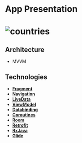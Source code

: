 # App Presentation
# ![countries](https://user-images.githubusercontent.com/83028055/187894007-af145f88-bf43-4207-b676-dae1fc005601.gif)

## Architecture
- MVVM

## Technologies
- **[Fragment](https://developer.android.com/jetpack/androidx/releases/fragment)** 
- **[Navigation](https://developer.android.com/jetpack/androidx/releases/navigation)** 
- **[LiveData](https://developer.android.com/topic/libraries/architecture/livedata)** 
- **[ViewModel](https://developer.android.com/topic/libraries/architecture/viewmodel)** 
- **[Databinding](https://developer.android.com/topic/libraries/data-binding/)** 
- **[Coroutines](https://github.com/Kotlin/kotlinx.coroutines)** 
- **[Room](https://developer.android.com/jetpack/androidx/releases/room)** 
- **[Retrofit](https://github.com/square/retrofit)** 
- **[RxJava](https://developers.google.com/maps/documentation/android-sdk/rx)**
- **[Glide](https://github.com/bumptech/glide)**
